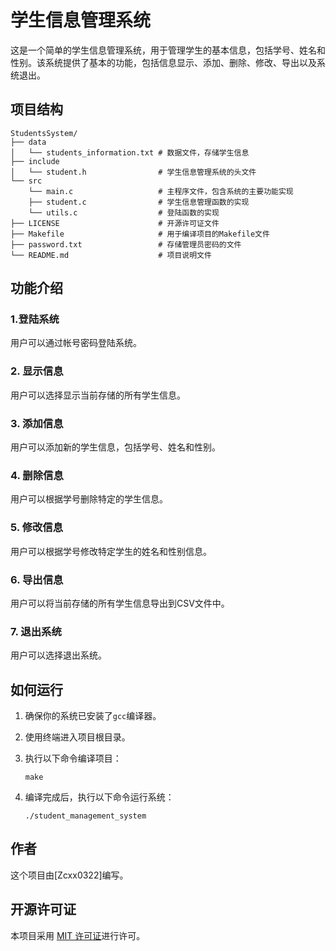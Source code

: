 # 学生信息管理系统

这是一个简单的学生信息管理系统，用于管理学生的基本信息，包括学号、姓名和性别。该系统提供了基本的功能，包括信息显示、添加、删除、修改、导出以及系统退出。

## 项目结构
    StudentsSystem/
    ├── data
    │   └── students_information.txt # 数据文件，存储学生信息
    ├── include
    │   └── student.h                # 学生信息管理系统的头文件
    └── src 
        └── main.c                   # 主程序文件，包含系统的主要功能实现
        ├── student.c                # 学生信息管理函数的实现
        └── utils.c                  # 登陆函数的实现
    ├── LICENSE                      # 开源许可证文件
    ├── Makefile                     # 用于编译项目的Makefile文件
    ├── password.txt                 # 存储管理员密码的文件
    └── README.md                    # 项目说明文件


## 功能介绍

### 1.登陆系统

用户可以通过帐号密码登陆系统。

### 2. 显示信息

用户可以选择显示当前存储的所有学生信息。

### 3. 添加信息

用户可以添加新的学生信息，包括学号、姓名和性别。

### 4. 删除信息

用户可以根据学号删除特定的学生信息。

### 5. 修改信息

用户可以根据学号修改特定学生的姓名和性别信息。

### 6. 导出信息

用户可以将当前存储的所有学生信息导出到CSV文件中。

### 7. 退出系统

用户可以选择退出系统。

## 如何运行

1. 确保你的系统已安装了`gcc`编译器。
2. 使用终端进入项目根目录。
3. 执行以下命令编译项目：

    ```
    make
    ```

4. 编译完成后，执行以下命令运行系统：

    ```
    ./student_management_system
    ```

## 作者

这个项目由[Zcxx0322]编写。

## 开源许可证

本项目采用 [MIT 许可证](LICENSE)进行许可。
